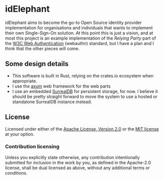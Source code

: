 # idElephant 

idElephant aims to become the go-to Open Source identity provider implementation for organisations and individuals 
that wants to implement their own Single-Sign-On solution. At this point this is just a vision, and at most 
this project is an example implementation of the _Relying Party_ part of the 
[W3C Web Authentication](https://www.w3.org/TR/webauthn-2/) (webauthn) standard, 
but I have a plan and I think that the other pieces will come.

## Some design details

* This software is built in Rust, relying on the crates.io ecosystem when appropriate. 
* I use the [axum](https://github.com/tokio-rs/axum) web framework for the web parts
* I use an embedded [SurrealDB](https://surrealdb.com) for persistent storage, for now. I believe it should be 
  pretty straight forward to move the system to use a hosted or standalone SurrealDB instance instead.

## License

Licensed under either of the [Apache License, Version 2.0](http://www.apache.org/licenses/LICENSE-2.0) or the
[MIT license](http://opensource.org/licenses/MIT) at your option.

### Contribution licensing

Unless you explicitly state otherwise, any contribution intentionally submitted
for inclusion in the work by you, as defined in the Apache-2.0 license, shall be dual licensed as above, without any
additional terms or conditions.